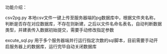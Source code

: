 功能介绍：

csv2pg.py
本地csv文件一键上传至服务器端的pg数据库中，根据文件夹名称，判断是否存在对应数据库，不存在则新建，之后以文件名命名表名，自动判断数据类型，并建表传入数据初始提交，需要手动修改指定参数

excute_sql.py
用于多个服务器端并行运行指定次数的sql脚本，目前需要手动开启服务器上的数据库，运行完毕自动关闭数据库
